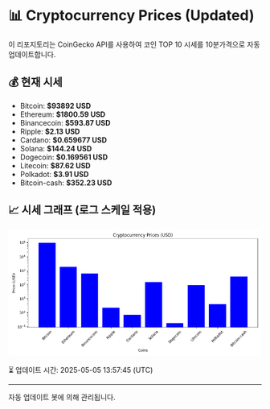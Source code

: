
# 📊 Cryptocurrency Prices (Updated)

이 리포지토리는 CoinGecko API를 사용하여 코인 TOP 10 시세를 10분가격으로 자동 업데이트합니다.

## 💰 현재 시세
- Bitcoin: **$93892 USD**
- Ethereum: **$1800.59 USD**
- Binancecoin: **$593.87 USD**
- Ripple: **$2.13 USD**
- Cardano: **$0.659677 USD**
- Solana: **$144.24 USD**
- Dogecoin: **$0.169561 USD**
- Litecoin: **$87.62 USD**
- Polkadot: **$3.91 USD**
- Bitcoin-cash: **$352.23 USD**

## 📈 시세 그래프 (로그 스케일 적용)
![Crypto Prices](crypto_prices.png)

⏳ 업데이트 시간: 2025-05-05 13:57:45 (UTC)

---
자동 업데이트 봇에 의해 관리됩니다.

